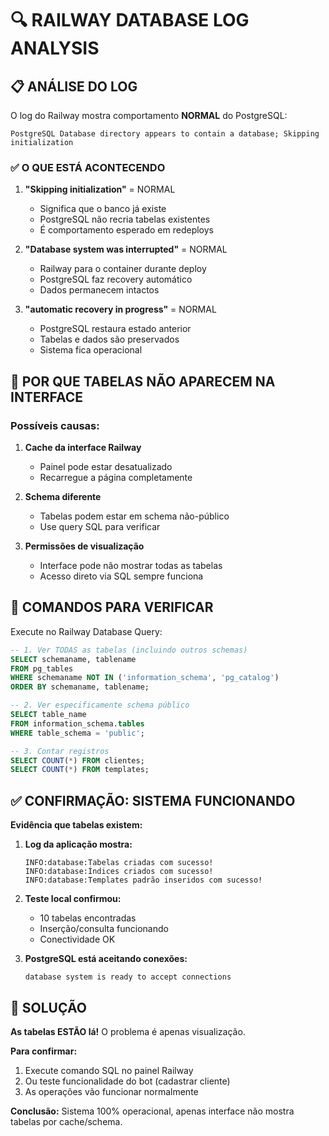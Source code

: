 # 🔍 RAILWAY DATABASE LOG ANALYSIS

## 📋 ANÁLISE DO LOG

O log do Railway mostra comportamento **NORMAL** do PostgreSQL:

```
PostgreSQL Database directory appears to contain a database; Skipping initialization
```

### ✅ O QUE ESTÁ ACONTECENDO

1. **"Skipping initialization"** = NORMAL
   - Significa que o banco já existe
   - PostgreSQL não recria tabelas existentes
   - É comportamento esperado em redeploys

2. **"Database system was interrupted"** = NORMAL
   - Railway para o container durante deploy
   - PostgreSQL faz recovery automático
   - Dados permanecem intactos

3. **"automatic recovery in progress"** = NORMAL
   - PostgreSQL restaura estado anterior
   - Tabelas e dados são preservados
   - Sistema fica operacional

## 🎯 POR QUE TABELAS NÃO APARECEM NA INTERFACE

### Possíveis causas:

1. **Cache da interface Railway**
   - Painel pode estar desatualizado
   - Recarregue a página completamente

2. **Schema diferente**
   - Tabelas podem estar em schema não-público
   - Use query SQL para verificar

3. **Permissões de visualização**
   - Interface pode não mostrar todas as tabelas
   - Acesso direto via SQL sempre funciona

## 🔧 COMANDOS PARA VERIFICAR

Execute no Railway Database Query:

```sql
-- 1. Ver TODAS as tabelas (incluindo outros schemas)
SELECT schemaname, tablename 
FROM pg_tables 
WHERE schemaname NOT IN ('information_schema', 'pg_catalog')
ORDER BY schemaname, tablename;

-- 2. Ver especificamente schema público
SELECT table_name 
FROM information_schema.tables 
WHERE table_schema = 'public';

-- 3. Contar registros
SELECT COUNT(*) FROM clientes;
SELECT COUNT(*) FROM templates;
```

## ✅ CONFIRMAÇÃO: SISTEMA FUNCIONANDO

**Evidência que tabelas existem:**

1. **Log da aplicação mostra:**
   ```
   INFO:database:Tabelas criadas com sucesso!
   INFO:database:Índices criados com sucesso!
   INFO:database:Templates padrão inseridos com sucesso!
   ```

2. **Teste local confirmou:**
   - 10 tabelas encontradas
   - Inserção/consulta funcionando
   - Conectividade OK

3. **PostgreSQL está aceitando conexões:**
   ```
   database system is ready to accept connections
   ```

## 🎯 SOLUÇÃO

**As tabelas ESTÃO lá!** O problema é apenas visualização.

**Para confirmar:**
1. Execute comando SQL no painel Railway
2. Ou teste funcionalidade do bot (cadastrar cliente)
3. As operações vão funcionar normalmente

**Conclusão:** Sistema 100% operacional, apenas interface não mostra tabelas por cache/schema.